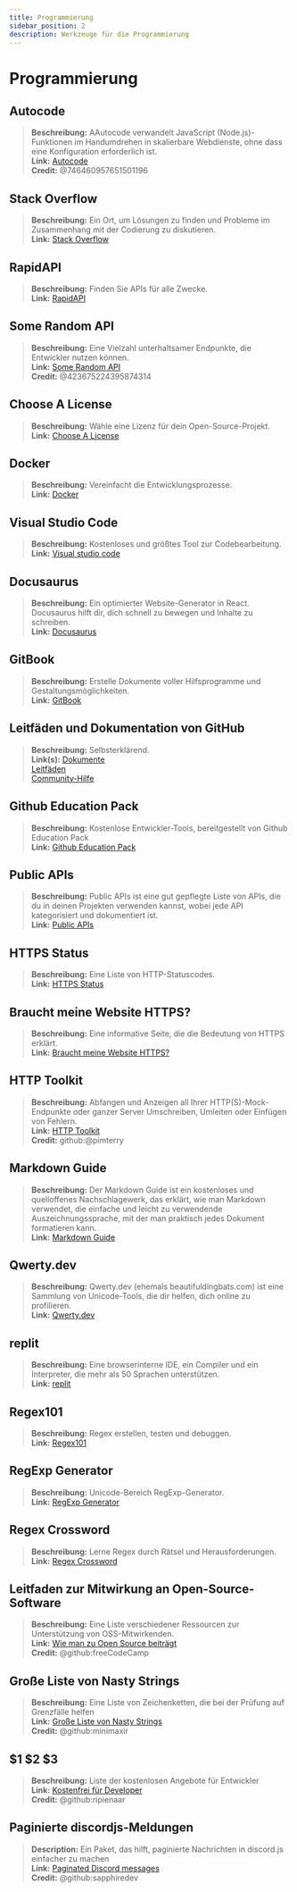 ```yaml
---
title: Programmierung 
sidebar_position: 2
description: Werkzeuge für die Programmierung
---
```


# Programmierung

## Autocode

> **Beschreibung:** AAutocode verwandelt JavaScript (Node.js)-Funktionen im Handumdrehen in skalierbare Webdienste, ohne dass eine Konfiguration erforderlich ist.   <br/>
**Link:** [Autocode](https://autocode.com/)  <br/>
**Credit:** @746460957651501196

## Stack Overflow

> **Beschreibung:** Ein Ort, um Lösungen zu finden und Probleme im Zusammenhang mit der Codierung zu diskutieren.  <br/>
**Link:** [Stack Overflow](https://stackoverflow.com/)

## RapidAPI

> **Beschreibung:** Finden Sie APIs für alle Zwecke.  <br/>
**Link:** [RapidAPI](https://rapidapi.com/)

## Some Random API

> **Beschreibung:** Eine Vielzahl unterhaltsamer Endpunkte, die Entwickler nutzen können.  <br/>
**Link:** [Some Random API](https://some-random-api.ml/)  <br/>
**Credit:** @423675224395874314 

## Choose A License

> **Beschreibung:** Wähle eine Lizenz für dein Open-Source-Projekt.   <br/>
**Link:** [Choose A License](https://choosealicense.com/)

## Docker

> **Beschreibung:** Vereinfacht die Entwicklungsprozesse.   <br/>
**Link:** [Docker](https://www.docker.com/)

## Visual Studio Code

> **Beschreibung:** Kostenloses und größtes Tool zur Codebearbeitung. <br/>
**Link:** [Visual studio code](https://code.visualstudio.com)  

## Docusaurus

> **Beschreibung:** Ein optimierter Website-Generator in React. Docusaurus hilft dir, dich schnell zu bewegen und Inhalte zu schreiben.   <br/>
**Link:** [Docusaurus](https://docusaurus.io/)

## GitBook

> **Beschreibung:** Erstelle Dokumente voller Hilfsprogramme und Gestaltungsmöglichkeiten.  <br/>
**Link:** [GitBook](https://www.gitbook.com/)

## Leitfäden und Dokumentation von GitHub

> **Beschreibung:** Selbsterklärend.   <br/>
**Link(s):** 
[Dokumente](https://docs.github.com/en)   <br/>
[Leitfäden](https://guides.github.com/)   <br/>
[Community-Hilfe](https://github.community/)

## Github Education Pack

> **Beschreibung:** Kostenlose Entwickler-Tools, bereitgestellt von Github Education Pack   <br/>
**Link:** [Github Education Pack](https://education.github.com/)

## Public APIs

> **Beschreibung:** Public APIs ist eine gut gepflegte Liste von APIs, die du in deinen Projekten verwenden kannst, wobei jede API kategorisiert und dokumentiert ist.   <br/>
**Link:** [Public APIs](https://github.com/public-apis/public-apis)

## HTTPS Status

> **Beschreibung:** Eine Liste von HTTP-Statuscodes.   <br/>
**Link:** [HTTPS Status](https://httpstatuses.com/)

## Braucht meine Website HTTPS?

> **Beschreibung:** Eine informative Seite, die die Bedeutung von HTTPS erklärt.  <br/>
**Link:** [Braucht meine Website HTTPS?](https://doesmysiteneedhttps.com/)

## HTTP Toolkit

> **Beschreibung:** Abfangen und Anzeigen all Ihrer HTTP(S)-Mock-Endpunkte oder ganzer Server Umschreiben, Umleiten oder Einfügen von Fehlern.  <br/>
**Link:** [HTTP Toolkit](https://httptoolkit.tech/)  <br/>
**Credit:** github:@pimterry

## Markdown Guide

> **Beschreibung:** Der Markdown Guide ist ein kostenloses und quelloffenes Nachschlagewerk, das erklärt, wie man Markdown verwendet, die einfache und leicht zu verwendende Auszeichnungssprache, mit der man praktisch jedes Dokument formatieren kann.   <br/>
**Link:** [Markdown Guide](https://www.markdownguide.org/)

## Qwerty.dev

> **Beschreibung:** Qwerty.dev (ehemals beautifuldingbats.com) ist eine Sammlung von Unicode-Tools, die dir helfen, dich online zu profilieren.   <br/>
**Link:** [Qwerty.dev](https://qwerty.dev/)

## replit

> **Beschreibung:** Eine browserinterne IDE, ein Compiler und ein Interpreter, die mehr als 50 Sprachen unterstützen.   <br/>
**Link:** [replit](https://replit.com/)

## Regex101

> **Beschreibung:** Regex erstellen, testen und debuggen.   <br/>
**Link:** [Regex101](https://regex101.com/)

## RegExp Generator

> **Beschreibung:** Unicode-Bereich RegExp-Generator.   <br/>
**Link:** [RegExp Generator](https://apps.timwhitlock.info/js/regex#)

## Regex Crossword

> **Beschreibung:** Lerne Regex durch Rätsel und Herausforderungen.   <br/>
**Link:** [Regex Crossword](https://regexcrossword.com/)

## Leitfaden zur Mitwirkung an Open-Source-Software

> **Beschreibung:** Eine Liste verschiedener Ressourcen zur Unterstützung von OSS-Mitwirkenden. <br/>
**Link:** [Wie man zu Open Source beiträgt](https://github.com/freeCodeCamp/how-to-contribute-to-open-source) <br/>
**Credit:** @github:freeCodeCamp

## Große Liste von Nasty Strings

> **Beschreibung:** Eine Liste von Zeichenketten, die bei der Prüfung auf Grenzfälle helfen <br/>
**Link:** [Große Liste von Nasty Strings](https://github.com/minimaxir/big-list-of-naughty-strings) <br/>
**Credit:** @github:minimaxir

## $1 $2 $3

> **Beschreibung:** Liste der kostenlosen Angebote für Entwickler <br/>
**Link:** [Kostenfrei für Developer](https://free-for.dev/#/) <br/>
**Credit:** @github:ripienaar

## Paginierte discordjs-Meldungen

> **Description:** Ein Paket, das hilft, paginierte Nachrichten in discord.js einfacher zu machen <br/>
**Link:** [Paginated Discord messages](https://www.npmjs.com/package/@sapphire/discord.js-utilities) <br />
**Credit:** @github:sapphiredev